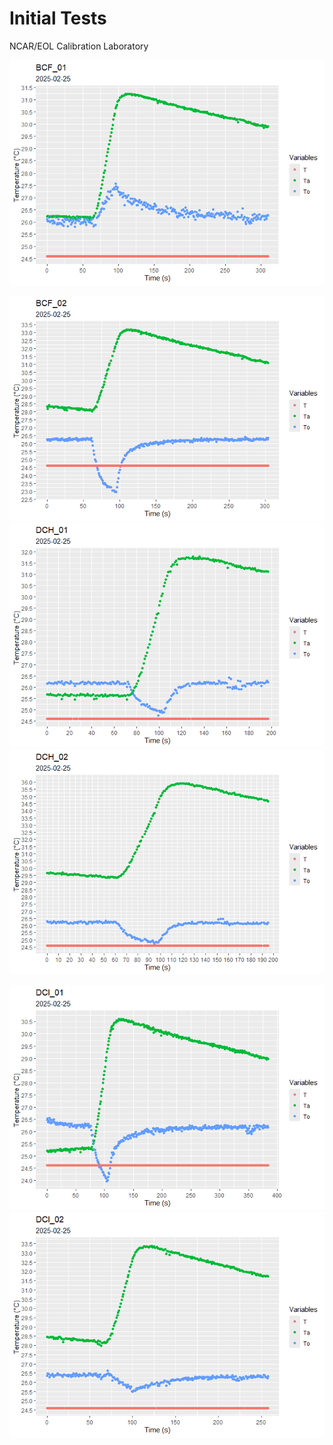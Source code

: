 Initial Tests
================
NCAR/EOL Calibration Laboratory

![](20250225_plots_files/figure-gfm/unnamed-chunk-2-1.png)<!-- -->

![](20250225_plots_files/figure-gfm/unnamed-chunk-3-1.png)<!-- -->
![](20250225_plots_files/figure-gfm/unnamed-chunk-4-1.png)<!-- -->
![](20250225_plots_files/figure-gfm/unnamed-chunk-5-1.png)<!-- -->

![](20250225_plots_files/figure-gfm/unnamed-chunk-6-1.png)<!-- -->
![](20250225_plots_files/figure-gfm/unnamed-chunk-7-1.png)<!-- -->
